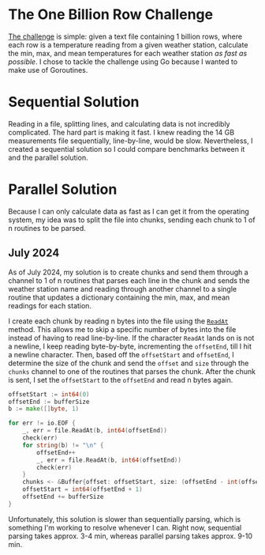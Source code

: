 # The One Billion Row Challenge

[The challenge](https://www.morling.dev/blog/one-billion-row-challenge/) is simple: given a text file containing 1 billion rows, where each row is a temperature reading from a given weather station, calculate the min, max, and mean temperatures for each weather station *as fast as possible*. I chose to tackle the challenge using Go because I wanted to make use of Goroutines.

# Sequential Solution

Reading in a file, splitting lines, and calculating data is not incredibly complicated. The hard part is making it fast. I knew reading the 14 GB measurements file sequentially, line-by-line, would be slow. Nevertheless, I created a sequential solution so I could compare benchmarks between it and the parallel solution.  

# Parallel Solution

Because I can only calculate data as fast as I can get it from the operating system, my idea was to split the file into chunks, sending each chunk to 1 of n routines to be parsed.

## July 2024

As of July 2024, my solution is to create chunks and send them through a channel to 1 of n routines that parses each line in the chunk and sends the weather station name and reading through another channel to a single routine that updates a dictionary containing the min, max, and mean readings for each station. 

I create each chunk by reading n bytes into the file using the [`ReadAt`](https://pkg.go.dev/os#File.ReadAt) method. This allows me to skip a specific number of bytes into the file instead of having to read line-by-line. If the character `ReadAt` lands on is not a newline, I keep reading byte-by-byte, incrementing the `offsetEnd`, till I hit a newline character. Then, based off the `offsetStart` and `offsetEnd`, I determine the size of the chunk and send the `offset` and `size` through the `chunks` channel to one of the routines that parses the chunk. After the chunk is sent, I set the `offsetStart` to the `offsetEnd` and read n bytes again.

```go
offsetStart := int64(0)
offsetEnd := bufferSize
b := make([]byte, 1)

for err != io.EOF {
	_, err = file.ReadAt(b, int64(offsetEnd))
	check(err)
	for string(b) != "\n" {
		offsetEnd++
		_, err = file.ReadAt(b, int64(offsetEnd))
		check(err)
	}
	chunks <- &Buffer{offset: offsetStart, size: (offsetEnd - int(offsetStart))}
	offsetStart = int64(offsetEnd + 1)
	offsetEnd += bufferSize
}
```

Unfortunately, this solution is slower than sequentially parsing, which is something I'm working to resolve whenever I can. Right now, sequential parsing takes approx. 3-4 min, whereas parallel parsing takes approx. 9-10 min.
